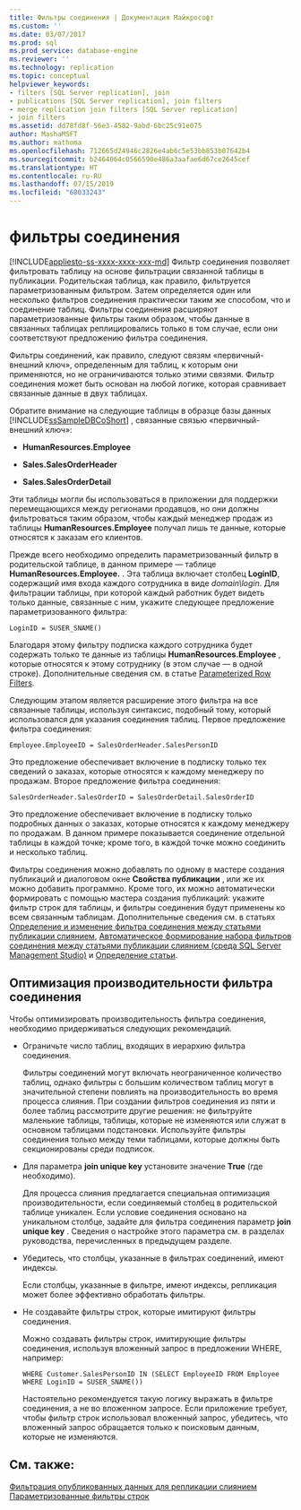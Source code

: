 ```yaml
---
title: Фильтры соединения | Документация Майкрософт
ms.custom: ''
ms.date: 03/07/2017
ms.prod: sql
ms.prod_service: database-engine
ms.reviewer: ''
ms.technology: replication
ms.topic: conceptual
helpviewer_keywords:
- filters [SQL Server replication], join
- publications [SQL Server replication], join filters
- merge replication join filters [SQL Server replication]
- join filters
ms.assetid: dd78fd8f-56e3-4582-9abd-6bc25c91e075
author: MashaMSFT
ms.author: mathoma
ms.openlocfilehash: 712665d24946c2826e4ab6c5e53bb853b07642b4
ms.sourcegitcommit: b2464064c0566590e486a3aafae6d67ce2645cef
ms.translationtype: HT
ms.contentlocale: ru-RU
ms.lasthandoff: 07/15/2019
ms.locfileid: "68033243"
---
```

# <a name="join-filters"></a>фильтры соединения
[!INCLUDE[appliesto-ss-xxxx-xxxx-xxx-md](../../../includes/appliesto-ss-xxxx-xxxx-xxx-md.md)]
  Фильтр соединения позволяет фильтровать таблицу на основе фильтрации связанной таблицы в публикации. Родительская таблица, как правило, фильтруется параметризованным фильтром. Затем определяется один или несколько фильтров соединения практически таким же способом, что и соединение таблиц. Фильтры соединения расширяют параметризованные фильтры таким образом, чтобы данные в связанных таблицах реплицировались только в том случае, если они соответствуют предложению фильтра соединения.  
  
 Фильтры соединений, как правило, следуют связям «первичный-внешний ключ», определенным для таблиц, к которым они применяются, но не ограничиваются только этими связями. Фильтр соединения может быть основан на любой логике, которая сравнивает связанные данные в двух таблицах.  
  
 Обратите внимание на следующие таблицы в образце базы данных [!INCLUDE[ssSampleDBCoShort](../../../includes/sssampledbcoshort-md.md)] , связанные связью «первичный-внешний ключ»:  
  
-   **HumanResources.Employee**  
  
-   **Sales.SalesOrderHeader**  
  
-   **Sales.SalesOrderDetail**  
  
 Эти таблицы могли бы использоваться в приложении для поддержки перемещающихся между регионами продавцов, но они должны фильтроваться таким образом, чтобы каждый менеджер продаж из таблицы **HumanResources.Employee** получал лишь те данные, которые относятся к заказам его клиентов.  
  
 Прежде всего необходимо определить параметризованный фильтр в родительской таблице, в данном примере — таблице **HumanResources.Employee.** . Эта таблица включает столбец **LoginID**, содержащий имя входа каждого сотрудника в виде *domain\login*. Для фильтрации таблицы, при которой каждый работник будет видеть только данные, связанные с ним, укажите следующее предложение параметризованного фильтра:  
  
```  
LoginID = SUSER_SNAME()  
```  
  
 Благодаря этому фильтру подписка каждого сотрудника будет содержать только те данные из таблицы **HumanResources.Employee** , которые относятся к этому сотруднику (в этом случае — в одной строке). Дополнительные сведения см. в статье [Parameterized Row Filters](../../../relational-databases/replication/merge/parameterized-filters-parameterized-row-filters.md).  
  
 Следующим этапом является расширение этого фильтра на все связанные таблицы, используя синтаксис, подобный тому, который использовался для указания соединения таблиц. Первое предложение фильтра соединения:  
  
```  
Employee.EmployeeID = SalesOrderHeader.SalesPersonID  
```  
  
 Это предложение обеспечивает включение в подписку только тех сведений о заказах, которые относятся к каждому менеджеру по продажам. Второе предложение фильтра соединения:  
  
```  
SalesOrderHeader.SalesOrderID = SalesOrderDetail.SalesOrderID  
```  
  
 Это предложение обеспечивает включение в подписку только подробных данных о заказах, которые относятся к каждому менеджеру по продажам. В данном примере показывается соединение отдельной таблицы в каждой точке; кроме того, в каждой точке можно соединить и несколько таблиц.  
  
 Фильтры соединения можно добавлять по одному в мастере создания публикаций и диалоговом окне **Свойства публикации** , или же их можно добавить программно. Кроме того, их можно автоматически формировать с помощью мастера создания публикаций: укажите фильтр строк для таблицы, и фильтры соединения будут применены ко всем связанным таблицам. Дополнительные сведения см. в статьях [Определение и изменение фильтра соединения между статьями публикации слиянием](../../../relational-databases/replication/publish/define-and-modify-a-join-filter-between-merge-articles.md), [Автоматическое формирование набора фильтров соединения между статьями публикации слиянием (среда SQL Server Management Studio)](../../../relational-databases/replication/publish/automatically-generate-join-filters-between-merge-articles.md) и [Определение статьи](../../../relational-databases/replication/publish/define-an-article.md).  
  
## <a name="optimizing-join-filter-performance"></a>Оптимизация производительности фильтра соединения  
 Чтобы оптимизировать производительность фильтра соединения, необходимо придерживаться следующих рекомендаций.  
  
-   Ограничьте число таблиц, входящих в иерархию фильтра соединения.  
  
     Фильтры соединений могут включать неограниченное количество таблиц, однако фильтры с большим количеством таблиц могут в значительной степени повлиять на производительность во время процесса слияния. При создании фильтров соединения из пяти и более таблиц рассмотрите другие решения: не фильтруйте маленькие таблицы, таблицы, которые не изменяются или служат в основном таблицами подстановки. Используйте фильтры соединения только между теми таблицами, которые должны быть секционированы среди подписок.  
  
-   Для параметра **join unique key** установите значение **True** (где необходимо).  
  
     Для процесса слияния предлагается специальная оптимизация производительности, если соединяемый столбец в родительской таблице уникален. Если условие соединения основано на уникальном столбце, задайте для фильтра соединения параметр **join unique key** . Сведения о настройке этого параметра см. в разделах руководства, перечисленных в предыдущем разделе.  
  
-   Убедитесь, что столбцы, указанные в фильтрах соединений, имеют индексы.  
  
     Если столбцы, указанные в фильтре, имеют индексы, репликация может более эффективно обработать фильтры.  
  
-   Не создавайте фильтры строк, которые имитируют фильтры соединения.  
  
     Можно создавать фильтры строк, имитирующие фильтры соединения, используя вложенный запрос в предложении WHERE, например:  
  
    ```  
    WHERE Customer.SalesPersonID IN (SELECT EmployeeID FROM Employee WHERE LoginID = SUSER_SNAME())   
    ```  
  
     Настоятельно рекомендуется такую логику выражать в фильтре соединения, а не во вложенном запросе. Если приложение требует, чтобы фильтр строк использовал вложенный запрос, убедитесь, что вложенный запрос обращается только к поисковым данным, которые не изменяются.  
  
## <a name="see-also"></a>См. также:  
 [Фильтрация опубликованных данных для репликации слиянием](../../../relational-databases/replication/merge/filter-published-data-for-merge-replication.md)   
 [Параметризованные фильтры строк](../../../relational-databases/replication/merge/parameterized-filters-parameterized-row-filters.md)  
  
  
